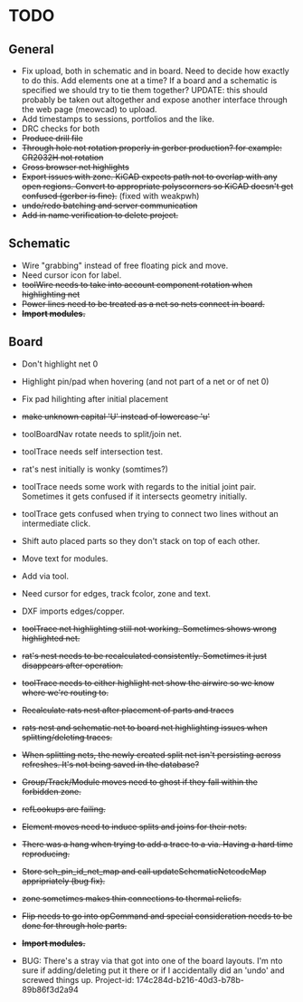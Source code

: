 
# TODO

## General

* Fix upload, both in schematic and in board.  Need to decide how exactly to do this.  Add elements
  one at a time?  If a board and a schematic is specified we should try to tie them together?
  UPDATE: this should probably be taken out altogether and expose another interface through
  the web page (meowcad) to upload.
* Add timestamps to sessions, portfolios and the like.
* DRC checks for both
* ~~Produce drill file~~
* ~~Through hole not rotation properly in gerber production?  for example: CR2032H not rotation~~
* ~~Cross browser net highlights~~
* ~~Export issues with zone.  KiCAD expects path not to overlap with any open regions.  Convert
  to appropriate polyscorners so KiCAD doesn't get confused (gerber is fine).~~ (fixed with weakpwh)
* ~~undo/redo batching and server communication~~
* ~~Add in name verification to delete project.~~

## Schematic

* Wire "grabbing" instead of free floating pick and move.
* Need cursor icon for label.
* ~~toolWire needs to take into account component rotation when highlighting net~~
* ~~Power lines need to be treated as a net so nets connect in board.~~
* ~~**Import modules.**~~

## Board

* Don't highlight net 0
* Highlight pin/pad when hovering (and not part of a net or of net 0)
* Fix pad hilighting after initial placement
* ~~make unknown capital 'U' instead of lowercase 'u'~~

* toolBoardNav rotate needs to split/join net.
* toolTrace needs self intersection test.
* rat's nest initially is wonky (somtimes?)
* toolTrace needs some work with regards to the initial joint pair.  Sometimes it gets confused
  if it intersects geometry initially.
* toolTrace gets confused when trying to connect two lines without an intermediate click.
* Shift auto placed parts so they don't stack on top of each other.
* Move text for modules.
* Add via tool.
* Need cursor for edges, track fcolor, zone and text.
* DXF imports edges/copper.
* ~~toolTrace net highlighting still not working.  Sometimes shows wrong highlighted net.~~
* ~~rat's nest needs to be recalculated consistently.  Sometimes it just disappears after operation.~~
* ~~toolTrace needs to either highlight net show the airwire so we know where we're
  routing to.~~
* ~~Recalculate rats nest after placement of parts and traces~~
* ~~rats nest and schematic net to board net highlighting issues when splitting/deleting traces.~~
* ~~When splitting nets, the newly created split net isn't persisting across refreshes.  It's not being
  saved in the database?~~
* ~~Group/Track/Module moves need to ghost if they fall within the forbidden zone.~~
* ~~refLookups are failing.~~
* ~~Element moves need to induce splits and joins for their nets.~~
* ~~There was a hang when trying to add a trace to a via.  Having a hard time reproducing.~~
* ~~Store sch_pin_id_net_map and call updateSchematicNetcodeMap appripriately (bug fix).~~
* ~~zone sometimes makes thin connections to thermal reliefs.~~
* ~~Flip needs to go into opCommand and special consideration needs to be done for through hole parts.~~
* ~~**Import modules.**~~

* BUG: There's a stray via that got into one of the board layouts.  I'm nto sure if adding/deleting put
  it there or if I accidentally did an 'undo' and screwed things up.  Project-id: 174c284d-b216-40d3-b78b-89b86f3d2a94


